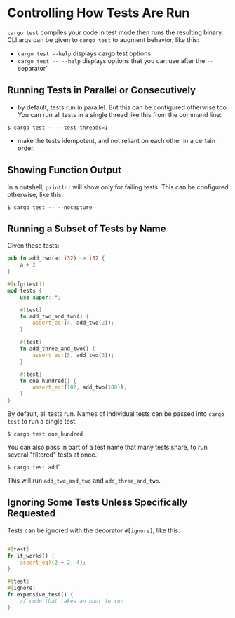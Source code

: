# Controlling How Tests Are Run

`cargo test` compiles your code in test mode then runs the resulting binary. CLI args can be given to `cargo test` to augment behavior, like this:

- `cargo test --help` displays cargo test options
- `cargo test -- --help` displays options that you can use after the `--` separator`

## Running Tests in Parallel or Consecutively

- by default, tests run in parallel. But this can be configured otherwise too. You can run all tests in a single thread like this from the command line:

```
$ cargo test -- --test-threads=1
```

- make the tests idempotent, and not reliant on each other in a certain order.

## Showing Function Output

In a nutshell, `println!` will show only for failing tests. This can be configured otherwise, like this:

```
$ cargo test -- --nocapture
```

## Running a Subset of Tests by Name

Given these tests:

```rust
pub fn add_two(a: i32) -> i32 {
    a + 2
}

#[cfg(test)]
mod tests {
    use super::*;

    #[test]
    fn add_two_and_two() {
        assert_eq!(4, add_two(2));
    }

    #[test]
    fn add_three_and_two() {
        assert_eq!(5, add_two(3));
    }

    #[test]
    fn one_hundred() {
        assert_eq!(102, add_two(100));
    }
}
```

By default, all tests run. Names of individual tests can be passed into `cargo test` to run a single test.

```
$ cargo test one_hundred
```

You can also pass in part of a test name that many tests share, to run several "filtered" tests at once.

```
$ cargo test add`
```

This will run `add_two_and_two` and `add_three_and_two`.

## Ignoring Some Tests Unless Specifically Requested

Tests can be ignored with the decorator `#[ignore]`, like this:

```rust

#[test]
fn it_works() {
    assert_eq!(2 + 2, 4);
}

#[test]
#[ignore]
fn expensive_test() {
    // code that takes an hour to run
}
```
